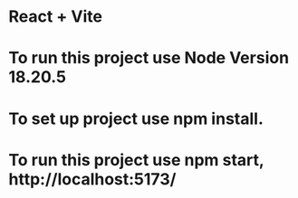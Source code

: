 # React + Vite

# To run this project use Node Version 18.20.5

# To set up project use npm install.

# To run this project use npm start, http://localhost:5173/

